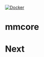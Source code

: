 [![Docker](https://github.com/contextmachine/mmcore/actions/workflows/docker-publish.yml/badge.svg?branch=master)](https://github.com/contextmachine/mmcore/actions/workflows/docker-publish.yml)
# mmcore


# Next

    
